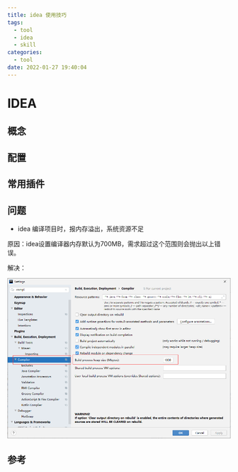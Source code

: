 ```yaml
---
title: idea 使用技巧
tags:
  - tool
  - idea
  - skill
categories:
  - tool
date: 2022-01-27 19:40:04
---
```


# IDEA



## 概念

## 配置

## 常用插件



## 问题

- idea 编译项目时，报内存溢出，系统资源不足

原因：idea设置编译器内存默认为700MB，需求超过这个范围则会抛出以上错误。

解决：

![idea-001](idea/image-20220127194340762.png)

## 参考

